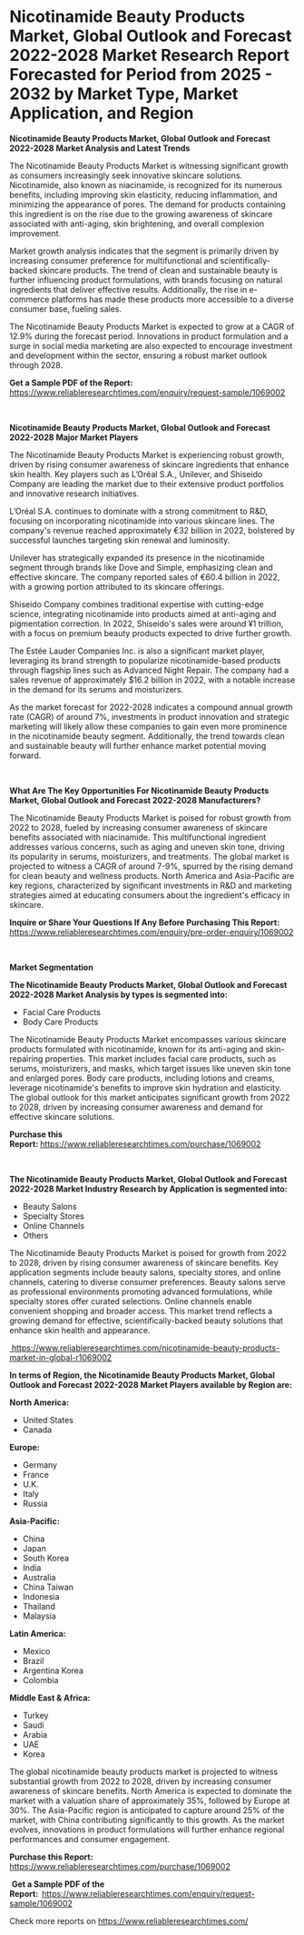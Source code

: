 <p><h1>Nicotinamide Beauty Products Market, Global Outlook and Forecast 2022-2028 Market Research Report Forecasted for Period from 2025 -  2032 by Market Type, Market Application, and Region</h1></p><p><strong>Nicotinamide Beauty Products Market, Global Outlook and Forecast 2022-2028 Market Analysis and Latest Trends</strong></p>
<p><p>The Nicotinamide Beauty Products Market is witnessing significant growth as consumers increasingly seek innovative skincare solutions. Nicotinamide, also known as niacinamide, is recognized for its numerous benefits, including improving skin elasticity, reducing inflammation, and minimizing the appearance of pores. The demand for products containing this ingredient is on the rise due to the growing awareness of skincare associated with anti-aging, skin brightening, and overall complexion improvement.</p><p>Market growth analysis indicates that the segment is primarily driven by increasing consumer preference for multifunctional and scientifically-backed skincare products. The trend of clean and sustainable beauty is further influencing product formulations, with brands focusing on natural ingredients that deliver effective results. Additionally, the rise in e-commerce platforms has made these products more accessible to a diverse consumer base, fueling sales.</p><p>The Nicotinamide Beauty Products Market is expected to grow at a CAGR of 12.9% during the forecast period. Innovations in product formulation and a surge in social media marketing are also expected to encourage investment and development within the sector, ensuring a robust market outlook through 2028.</p></p>
<p><strong>Get a Sample PDF of the Report:&nbsp;</strong> <a href="https://www.reliableresearchtimes.com/enquiry/request-sample/1069002?utm_campaign=3520&utm_medium=2&utm_source=Github&utm_content=ia&utm_term=21032025&utm_id=nicotinamide-beauty-products-market-global-outlook-and-forecast-2022-2028">https://www.reliableresearchtimes.com/enquiry/request-sample/1069002</a></p>
<p>&nbsp;</p>
<p><strong>Nicotinamide Beauty Products Market, Global Outlook and Forecast 2022-2028 Major Market Players</strong></p>
<p><p>The Nicotinamide Beauty Products Market is experiencing robust growth, driven by rising consumer awareness of skincare ingredients that enhance skin health. Key players such as L’Oréal S.A., Unilever, and Shiseido Company are leading the market due to their extensive product portfolios and innovative research initiatives.</p><p>L’Oréal S.A. continues to dominate with a strong commitment to R&D, focusing on incorporating nicotinamide into various skincare lines. The company's revenue reached approximately €32 billion in 2022, bolstered by successful launches targeting skin renewal and luminosity.</p><p>Unilever has strategically expanded its presence in the nicotinamide segment through brands like Dove and Simple, emphasizing clean and effective skincare. The company reported sales of €60.4 billion in 2022, with a growing portion attributed to its skincare offerings.</p><p>Shiseido Company combines traditional expertise with cutting-edge science, integrating nicotinamide into products aimed at anti-aging and pigmentation correction. In 2022, Shiseido's sales were around ¥1 trillion, with a focus on premium beauty products expected to drive further growth.</p><p>The Estée Lauder Companies Inc. is also a significant market player, leveraging its brand strength to popularize nicotinamide-based products through flagship lines such as Advanced Night Repair. The company had a sales revenue of approximately $16.2 billion in 2022, with a notable increase in the demand for its serums and moisturizers.</p><p>As the market forecast for 2022-2028 indicates a compound annual growth rate (CAGR) of around 7%, investments in product innovation and strategic marketing will likely allow these companies to gain even more prominence in the nicotinamide beauty segment. Additionally, the trend towards clean and sustainable beauty will further enhance market potential moving forward.</p></p>
<p>&nbsp;</p>
<p><strong>What Are The Key Opportunities For Nicotinamide Beauty Products Market, Global Outlook and Forecast 2022-2028 Manufacturers?</strong></p>
<p><p>The Nicotinamide Beauty Products Market is poised for robust growth from 2022 to 2028, fueled by increasing consumer awareness of skincare benefits associated with niacinamide. This multifunctional ingredient addresses various concerns, such as aging and uneven skin tone, driving its popularity in serums, moisturizers, and treatments. The global market is projected to witness a CAGR of around 7-9%, spurred by the rising demand for clean beauty and wellness products. North America and Asia-Pacific are key regions, characterized by significant investments in R&D and marketing strategies aimed at educating consumers about the ingredient's efficacy in skincare.</p></p>
<p><strong>Inquire or Share Your Questions If Any Before Purchasing This Report:</strong> <a href="https://www.reliableresearchtimes.com/enquiry/pre-order-enquiry/1069002?utm_campaign=3520&utm_medium=2&utm_source=Github&utm_content=ia&utm_term=21032025&utm_id=nicotinamide-beauty-products-market-global-outlook-and-forecast-2022-2028">https://www.reliableresearchtimes.com/enquiry/pre-order-enquiry/1069002</a></p>
<p>&nbsp;</p>
<p><strong>Market Segmentation</strong></p>
<p><strong>The Nicotinamide Beauty Products Market, Global Outlook and Forecast 2022-2028 Market Analysis by types is segmented into:</strong></p>
<p><ul><li>Facial Care Products</li><li>Body Care Products</li></ul></p>
<p><p>The Nicotinamide Beauty Products Market encompasses various skincare products formulated with nicotinamide, known for its anti-aging and skin-repairing properties. This market includes facial care products, such as serums, moisturizers, and masks, which target issues like uneven skin tone and enlarged pores. Body care products, including lotions and creams, leverage nicotinamide's benefits to improve skin hydration and elasticity. The global outlook for this market anticipates significant growth from 2022 to 2028, driven by increasing consumer awareness and demand for effective skincare solutions.</p></p>
<p><strong>Purchase this Report:&nbsp;</strong><a href="https://www.reliableresearchtimes.com/purchase/1069002?utm_campaign=3520&utm_medium=2&utm_source=Github&utm_content=ia&utm_term=21032025&utm_id=nicotinamide-beauty-products-market-global-outlook-and-forecast-2022-2028">https://www.reliableresearchtimes.com/purchase/1069002</a></p>
<p>&nbsp;</p>
<p><strong>The Nicotinamide Beauty Products Market, Global Outlook and Forecast 2022-2028 Market Industry Research by Application is segmented into:</strong></p>
<p><ul><li>Beauty Salons</li><li>Specialty Stores</li><li>Online Channels</li><li>Others</li></ul></p>
<p><p>The Nicotinamide Beauty Products Market is poised for growth from 2022 to 2028, driven by rising consumer awareness of skincare benefits. Key application segments include beauty salons, specialty stores, and online channels, catering to diverse consumer preferences. Beauty salons serve as professional environments promoting advanced formulations, while specialty stores offer curated selections. Online channels enable convenient shopping and broader access. This market trend reflects a growing demand for effective, scientifically-backed beauty solutions that enhance skin health and appearance.</p></p>
<p><a href="https://www.reliableresearchtimes.com/nicotinamide-beauty-products-market-in-global-r1069002?utm_campaign=3520&utm_medium=2&utm_source=Github&utm_content=ia&utm_term=21032025&utm_id=nicotinamide-beauty-products-market-global-outlook-and-forecast-2022-2028">&nbsp;https://www.reliableresearchtimes.com/nicotinamide-beauty-products-market-in-global-r1069002</a></p>
<p><strong>In terms of Region, the Nicotinamide Beauty Products Market, Global Outlook and Forecast 2022-2028 Market Players available by Region are:</strong></p>
<p>
    <p> <strong> North America: </strong>
        <ul>
            <li>United States</li>
            <li>Canada</li>
        </ul>
        </p> 
    <p> <strong> Europe: </strong>
        <ul>
            <li>Germany</li>
            <li>France</li>
            <li>U.K.</li>
            <li>Italy</li>
            <li>Russia</li>
        </ul>
        </p> 
    <p> <strong> Asia-Pacific: </strong>
        <ul>
            <li>China</li>
            <li>Japan</li>
            <li>South Korea</li>
            <li>India</li>
            <li>Australia</li>
            <li>China Taiwan</li>
            <li>Indonesia</li>
            <li>Thailand</li>
            <li>Malaysia</li>
        </ul>
        </p> 
    <p> <strong> Latin America: </strong>
        <ul>
            <li>Mexico</li>
            <li>Brazil</li>
            <li>Argentina Korea</li>
            <li>Colombia</li>
        </ul>
        </p> 
    <p> <strong> Middle East & Africa: </strong>
        <ul>
            <li>Turkey</li>
            <li>Saudi</li>
            <li>Arabia</li>
            <li>UAE</li>
            <li>Korea</li>
        </ul>
    </p>
    </p>
<p><p>The global nicotinamide beauty products market is projected to witness substantial growth from 2022 to 2028, driven by increasing consumer awareness of skincare benefits. North America is expected to dominate the market with a valuation share of approximately 35%, followed by Europe at 30%. The Asia-Pacific region is anticipated to capture around 25% of the market, with China contributing significantly to this growth. As the market evolves, innovations in product formulations will further enhance regional performances and consumer engagement.</p></p>
<p><strong>Purchase this Report: </strong><a href="https://www.reliableresearchtimes.com/purchase/1069002?utm_campaign=3520&utm_medium=2&utm_source=Github&utm_content=ia&utm_term=21032025&utm_id=nicotinamide-beauty-products-market-global-outlook-and-forecast-2022-2028">https://www.reliableresearchtimes.com/purchase/1069002</a></p>
<p>&nbsp;<strong>Get a Sample PDF of the Report:&nbsp;&nbsp;</strong><a href="https://www.reliableresearchtimes.com/enquiry/request-sample/1069002?utm_campaign=3520&utm_medium=2&utm_source=Github&utm_content=ia&utm_term=21032025&utm_id=nicotinamide-beauty-products-market-global-outlook-and-forecast-2022-2028">https://www.reliableresearchtimes.com/enquiry/request-sample/1069002</a></p>
<p><strong></strong></p>
<p>Check more reports on <a href="https://www.reliableresearchtimes.com/?utm_campaign=3520&utm_medium=2&utm_source=Github&utm_content=ia&utm_term=21032025&utm_id=nicotinamide-beauty-products-market-global-outlook-and-forecast-2022-2028">https://www.reliableresearchtimes.com/</a></p>